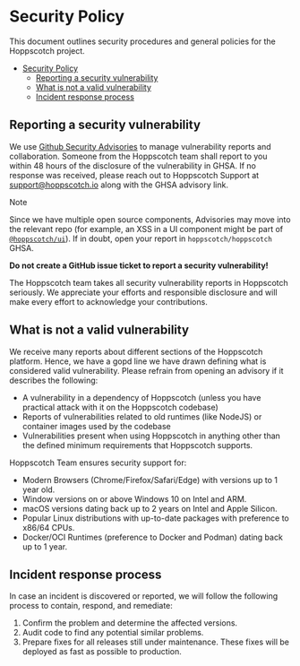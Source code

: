 # Security Policy

This document outlines security procedures and general policies for the Hoppscotch project.

- [Security Policy](#security-policy)
  - [Reporting a security vulnerability](#reporting-a-security-vulnerability)
  - [What is not a valid vulnerability](#what-is-not-a-valid-vulnerability)
  - [Incident response process](#incident-response-process)

## Reporting a security vulnerability

We use [Github Security Advisories](https://github.com/hoppscotch/hoppscotch/security/advisories) to manage vulnerability reports and collaboration.
Someone from the Hoppscotch team shall report to you within 48 hours of the disclosure of the vulnerability in GHSA. If no response was received, please reach out to
Hoppscotch Support at support@hoppscotch.io along with the GHSA advisory link.

> [!NOTE]
> Since we have multiple open source components, Advisories may move into the relevant repo (for example, an XSS in a UI component might be part of [`@hoppscotch/ui`](https://github.com/hoppscotch/ui)).
> If in doubt, open your report in `hoppscotch/hoppscotch` GHSA.

**Do not create a GitHub issue ticket to report a security vulnerability!**

The Hoppscotch team takes all security vulnerability reports in Hoppscotch seriously. We appreciate your efforts and responsible disclosure and will make every effort to acknowledge your contributions.

## What is not a valid vulnerability
We receive many reports about different sections of the Hoppscotch platform. Hence, we have a gopd line we have drawn defining what is considered valid vulnerability.
Please refrain from opening an advisory if it describes the following:

- A vulnerability in a dependency of Hoppscotch (unless you have practical attack with it on the Hoppscotch codebase)
- Reports of vulnerabilities related to old runtimes (like NodeJS) or container images used by the codebase
- Vulnerabilities present when using Hoppscotch in anything other than the defined minimum requirements that Hoppscotch supports.

Hoppscotch Team ensures security support for:
- Modern Browsers (Chrome/Firefox/Safari/Edge) with versions up to 1 year old.
- Window versions on or above Windows 10 on Intel and ARM.
- macOS versions dating back up to 2 years on Intel and Apple Silicon.
- Popular Linux distributions with up-to-date packages with preference to x86/64 CPUs.
- Docker/OCI Runtimes (preference to Docker and Podman) dating back up to 1 year.

## Incident response process

In case an incident is discovered or reported, we will follow the following  process to contain, respond, and remediate:

1. Confirm the problem and determine the affected versions.
2. Audit code to find any potential similar problems.
3. Prepare fixes for all releases still under maintenance. These fixes will be deployed as fast as possible to production.

